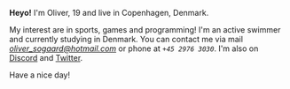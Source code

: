 **Heyo!** I'm Oliver, 19 and live in Copenhagen, Denmark.

My interest are in sports, games and programming! I'm an active swimmer and currently studying in Denmark.
You can contact me via mail *oliver_sogaard@hotmail.com* or phone at *`+45 2976 3030`*.
I'm also on [Discord](https://discord.gg/user/Just0liver#6287) and [Twitter](https://twitter.com/Just0liver_MC).

Have a nice day!

<!---
OliverSogaard/OliverSogaard is a ✨ special ✨ repository because its `README.md` (this file) appears on your GitHub profile.
You can click the Preview link to take a look at your changes.
--->
